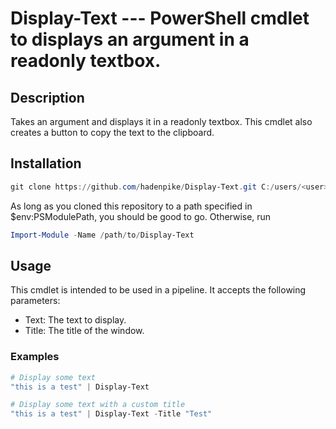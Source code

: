 # Display-Text --- PowerShell cmdlet to displays an argument in a readonly textbox.

## Description

Takes an argument and displays it in a readonly textbox. This cmdlet also creates a button to copy the text to the clipboard.

## Installation

```powershell
git clone https://github.com/hadenpike/Display-Text.git C:/users/<user>/Documents/PowerShell/Modules/Display-Text
```

As long as you cloned this repository to a path specified in $env:PSModulePath, you should be good to go. Otherwise, run
```powershell
Import-Module -Name /path/to/Display-Text
```

## Usage

This cmdlet is intended to be used in a pipeline. It accepts the following parameters:
* Text: The text to display.
* Title: The title of the window.

### Examples

```powershell
# Display some text
"this is a test" | Display-Text
```

```powershell
# Display some text with a custom title
"this is a test" | Display-Text -Title "Test"
```
